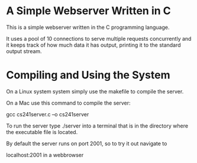 A Simple Webserver Written in C
===============================

This is a simple webserver written in the C programming language.

It uses a pool of 10 connections to serve multiple requests concurrently and it keeps track of how much data it has output, printing it to the standard output stream.


Compiling and Using the System
==============================

On a Linux system system simply use the makefile to compile the server.

On a Mac use this command to compile the server:

gcc cs241server.c –o cs241server


To run the server type ./server into a terminal that is in the directory where the executable file is located.

By default the server runs on port 2001, so to try it out navigate to

localhost:2001 in a webbrowser

